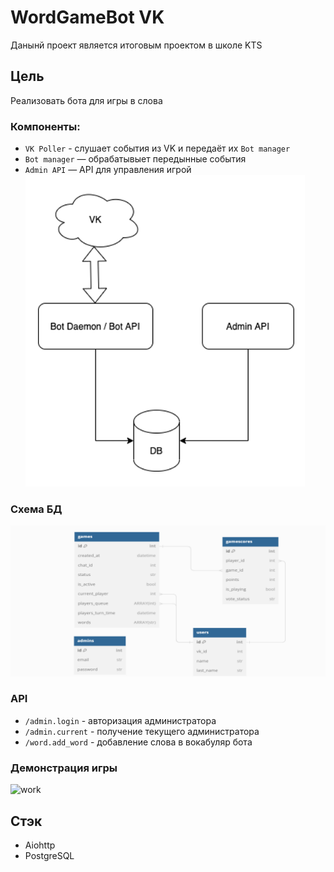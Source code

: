 # WordGameBot VK
 Данынй проект является итоговым проектом в школе KTS

## Цель
Реализовать бота для игры в слова
### Компоненты:
- `VK Poller` - слушает события из VK и передаёт их `Bot manager`
- `Bot manager` — обрабатывыет передынные события
- `Admin API` — API для управления игрой    
  ![Архитектура](readme_images/arch.png)

### Схема БД
![БД](readme_images/bd.png)

### API
- `/admin.login` - авторизация администратора
- `/admin.current` - получение текущего администратора
- `/word.add_word` - добавление слова в вокабуляр бота

### Демонстрация игры
![work](readme_images/work.gif)
## Стэк
- Aiohttp
- PostgreSQL
